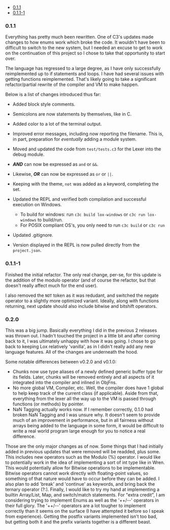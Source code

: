 - [0.1.1](#011)
- [0.1.1-1](#011-1)

### 0.1.1

Everything has pretty much been rewritten. One of C3's updates made changes to how enums work which broke
the code. It wouldn't have been to difficult to switch to the new system, but I needed an excuse to get to
work on the continuation of this project so I chose to take that opportunity to start over.

The language has regressed to a large degree, as I have only successfully reimplemented up to if statements
and loops. I have had several issues with getting functions reimplemented. That's likely going to take
a significant refactor/partial rewrite of the compiler and VM to make happen.

Below is a list of changes introduced thus far:

- Added block style comments.
- Semicolons are now statements by themselves, like in C.
- Added color to a lot of the terminal output.
- Improved error messages, including now reporting the filename.
This is, in part, preparation for *eventually* adding a module system.

- Moved and updated the code from `test/tests.c3` for the Lexer into the debug module.
- ***AND*** can now be expressed as `and` or `&&`.
- Likewise, ***OR*** can now be expressed as `or` or `||`.
- Keeping with the theme, `not` was added as a keyword, completing the set.
- Updated the REPL and verified both compilation and successful execution on Windows.
  - To build for windows: run `c3c build lox-windows` or `c3c run lox-windows` to build/run.
  - For POSIX compliant OS's, you only need to run `c3c build` or `c3c run`
- Updated .gitignore.
- Version displayed in the REPL is now pulled directly from the `project.json`.

### 0.1.1-1

Finished the initial refactor. The only real change, per-se, for this update is the addition
of the modulo operator (and of course the refactor, but that doesn't really affect much for
the end user).

I also removed the `NOT` token as it was redudant, and switched the negate operator to
a slightly more optimized variant. Ideally, along with functions returning, next update should
also include bitwise and bitshift operators.

### 0.2.0

This was a big jump. Basically everything I did in the previous 2 releases was thrown out. I hadn't touched the project in a little bit and after coming back to it,
I was ultimately unhappy with how it was going. I chose to go back to keeping Lox relatively 'vanilla', as in I didn't really add any new language features. All of the
changes are underneath the hood.

Some notable differences between v0.2.0 and v0.1.0:

- Chunks now use type aliases of a newly defined generic buffer type for its fields. Later, chunks will be removed entirely and all aspects of it integrated into the
compiler and inlined in ObjFns.
- No more global VM, Compiler, etc. Well, the compiler does have 1 global to help keep track of the current class (if applicable). Aside from that, everything from
the lexer all the way up to the VM is passed through functions (or methods) by pointer.
- NaN Tagging actually works now. If I remember correctly, 0.1.0 had broken NaN Tagging and I was unsure why. It doesn't seem to provide much of an improvement in
performance, but in all fairness without arrays being added to the language in some form, it would be difficult to write a real world program large enough for
you to notice a real difference.

Those are the only major changes as of now. Some things that I had initially added in previous updates that were removed will be readded, plus some. This includes
new operators such as the Modulo (%) operator. I would like to potentially work in the idea of implementing a sort of int type like in Wren. This would potentially
allow for Bitwise operations to be implementable. Bitwise operators cannot work directly with floating-point values, so something of that nature would have to occur
before they can be added. I also plan to add 'break' and 'continue' as keywords, and bring back the ternary operator (?:). Finally, I would like to try my hand
at implementing a builtin Array/List, Map, and switch/match statements. For "extra credit", I am considering trying to implement Enums as well as the '++/--' operators
in their full glory. The '++/--' operators are a lot tougher to implement correctly than it seems on the surface (I have attempted it before so I speak from experience).
Getting the postfix variants implemented isn't too bad, but getting both it and the prefix variants together is a different beast.
